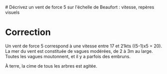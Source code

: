 # Décrivez un vent de force 5 sur l'échelle de Beaufort : vitesse, repères visuels

# Correction
Un vent de force 5 correspond à une vitesse entre 17 et 21kts ((5-1)x5 = 20). La mer du vent est constituée de vagues modérées, de 2 à 3m au large. Toutes les vagues moutonnent, et il y a parfois des embruns.

À terre, la cime de tous les arbres est agitée.
